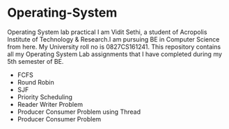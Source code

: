 # Operating-System
Operating System lab practical
I am Vidit Sethi, a student of Acropolis Institute of Technology & Research.I am pursuing BE in Computer Science from here.
My University roll no is 0827CS161241.
This repository contains all my Operating System Lab assignments that I have completed during my 5th semester of BE.
* FCFS
* Round Robin
* SJF
* Priority Scheduling
* Reader Writer Problem
* Producer Consumer Problem using Thread
* Producer Consumer Problem
